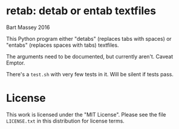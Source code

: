 # retab: detab or entab textfiles
Bart Massey 2016

This Python program either "detabs" (replaces tabs with
spaces) or "entabs" (replaces spaces with tabs) textfiles.

The arguments need to be documented, but currently
aren't. Caveat Emptor.

There's a `test.sh` with very few tests in it. Will be
silent if tests pass.

# License

This work is licensed under the "MIT License". Please see the file
`LICENSE.txt` in this distribution for license terms.
